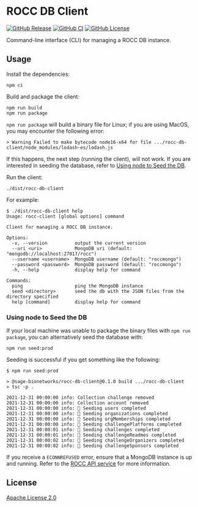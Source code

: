 # ROCC DB Client

[![GitHub Release](https://img.shields.io/github/release/Sage-Bionetworks/rocc-db-client.svg?include_prereleases&color=94398d&labelColor=555555&logoColor=ffffff&style=for-the-badge&logo=github)](https://github.com/Sage-Bionetworks/rocc-db-client/releases)
[![GitHub CI](https://img.shields.io/github/workflow/status/Sage-Bionetworks/rocc-db-client/CI.svg?color=94398d&labelColor=555555&logoColor=ffffff&style=for-the-badge&logo=github)](https://github.com/Sage-Bionetworks/rocc-db-client)
[![GitHub License](https://img.shields.io/github/license/Sage-Bionetworks/rocc-db-client.svg?color=94398d&labelColor=555555&logoColor=ffffff&style=for-the-badge&logo=github)](https://github.com/Sage-Bionetworks/rocc-db-client)

Command-line interface (CLI) for managing a ROCC DB instance.

## Usage

Install the dependencies:

    npm ci

Build and package the client:

    npm run build
    npm run package

`npm run package` will build a binary file for Linux; if you are using MacOS,
you may encounter the following error:

    > Warning Failed to make bytecode node16-x64 for file .../rocc-db-client/node_modules/lodash-es/lodash.js

If this happens, the next step (running the client), will not work.  If you
are interested in seeding the database, refer to [Using node to Seed the DB].

Run the client:

    ./dist/rocc-db-client

For example:

    $ ./dist/rocc-db-client help
    Usage: rocc-client [global options] command

    Client for managing a ROCC DB instance.

    Options:
      -v, --version          output the current version
      --uri <uri>            MongoDB uri (default: "mongodb://localhost:27017/rocc")
      --username <username>  MongoDB username (default: "roccmongo")
      --password <password>  MongoDB password (default: "roccmongo")
      -h, --help             display help for command

    Commands:
      ping                   ping the MongoDB instance
      seed <directory>       seed the db with the JSON files from the directory specified
      help [command]         display help for command

### Using node to Seed the DB

If your local machine was unable to package the binary files with
`npm run package`, you can alternatively seed the database with:

    npm run seed:prod
    
Seeding is successful if you get something like the following:

    $ npm run seed:prod

    > @sage-bionetworks/rocc-db-client@0.1.0 build .../rocc-db-client
    > tsc -p .

    2021-12-31 00:00:00 info: Collection challenge removed
    2021-12-31 00:00:00 info: Collection account removed
    2021-12-31 00:00:00 info: 🌱 Seeding users completed
    2021-12-31 00:00:00 info: 🌱 Seeding organizations completed
    2021-12-31 00:00:00 info: 🌱 Seeding orgMemberships completed
    2021-12-31 00:00:00 info: 🌱 Seeding challengePlatforms completed
    2021-12-31 00:00:01 info: 🌱 Seeding challenges completed
    2021-12-31 00:00:01 info: 🌱 Seeding challengeReadmes completed
    2021-12-31 00:00:02 info: 🌱 Seeding challengeOrganizers completed
    2021-12-31 00:00:02 info: 🌱 Seeding challengeSponsors completed

If you receive a `ECONNREFUSED` error, ensure that a MongoDB instance is up and
running. Refer to the [ROCC API service] for more information.

## License

[Apache License 2.0]

<!-- Links -->

[Using node to Seed the DB]: #using-node-to-seed-the-db
[Apache License 2.0]: https://github.com/Sage-Bionetworks/rocc-db-client/blob/develop/LICENSE
[ROCC API service]: https://github.com/Sage-Bionetworks/rocc-service#running-with-docker
